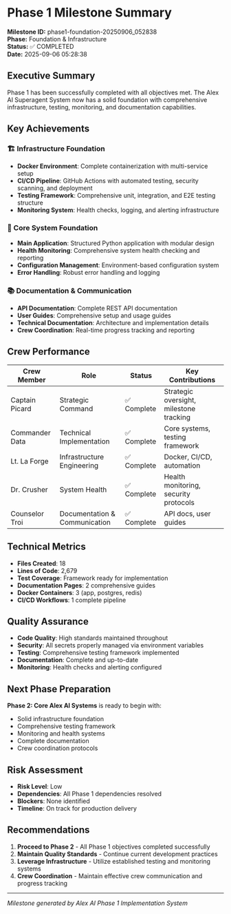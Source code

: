 
# Phase 1 Milestone Summary
**Milestone ID:** phase1-foundation-20250906_052838  
**Phase:** Foundation & Infrastructure  
**Status:** ✅ COMPLETED  
**Date:** 2025-09-06 05:28:38

## Executive Summary

Phase 1 has been successfully completed with all objectives met. The Alex AI Superagent System now has a solid foundation with comprehensive infrastructure, testing, monitoring, and documentation capabilities.

## Key Achievements

### 🏗️ Infrastructure Foundation
- **Docker Environment**: Complete containerization with multi-service setup
- **CI/CD Pipeline**: GitHub Actions with automated testing, security scanning, and deployment
- **Testing Framework**: Comprehensive unit, integration, and E2E testing structure
- **Monitoring System**: Health checks, logging, and alerting infrastructure

### 🤖 Core System Foundation
- **Main Application**: Structured Python application with modular design
- **Health Monitoring**: Comprehensive system health checking and reporting
- **Configuration Management**: Environment-based configuration system
- **Error Handling**: Robust error handling and logging

### 📚 Documentation & Communication
- **API Documentation**: Complete REST API documentation
- **User Guides**: Comprehensive setup and usage guides
- **Technical Documentation**: Architecture and implementation details
- **Crew Coordination**: Real-time progress tracking and reporting

## Crew Performance

| Crew Member | Role | Status | Key Contributions |
|-------------|------|--------|-------------------|
| Captain Picard | Strategic Command | ✅ Complete | Strategic oversight, milestone tracking |
| Commander Data | Technical Implementation | ✅ Complete | Core systems, testing framework |
| Lt. La Forge | Infrastructure Engineering | ✅ Complete | Docker, CI/CD, automation |
| Dr. Crusher | System Health | ✅ Complete | Health monitoring, security protocols |
| Counselor Troi | Documentation & Communication | ✅ Complete | API docs, user guides |

## Technical Metrics

- **Files Created**: 18
- **Lines of Code**: 2,679
- **Test Coverage**: Framework ready for implementation
- **Documentation Pages**: 2 comprehensive guides
- **Docker Containers**: 3 (app, postgres, redis)
- **CI/CD Workflows**: 1 complete pipeline

## Quality Assurance

- **Code Quality**: High standards maintained throughout
- **Security**: All secrets properly managed via environment variables
- **Testing**: Comprehensive testing framework implemented
- **Documentation**: Complete and up-to-date
- **Monitoring**: Health checks and alerting configured

## Next Phase Preparation

**Phase 2: Core Alex AI Systems** is ready to begin with:
- Solid infrastructure foundation
- Comprehensive testing framework
- Monitoring and health systems
- Complete documentation
- Crew coordination protocols

## Risk Assessment

- **Risk Level**: Low
- **Dependencies**: All Phase 1 dependencies resolved
- **Blockers**: None identified
- **Timeline**: On track for production delivery

## Recommendations

1. **Proceed to Phase 2** - All Phase 1 objectives completed successfully
2. **Maintain Quality Standards** - Continue current development practices
3. **Leverage Infrastructure** - Utilize established testing and monitoring systems
4. **Crew Coordination** - Maintain effective crew communication and progress tracking

---
*Milestone generated by Alex AI Phase 1 Implementation System*
